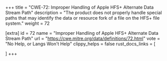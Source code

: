 +++
title = "CWE-72: Improper Handling of Apple HFS+ Alternate Data Stream Path"
description	= "The product does not properly handle special paths that may identify the data or resource fork of a file on the HFS+ file system."
weight = 72

[extra]
id = 72
name = "Improper Handling of Apple HFS+ Alternate Data Stream Path"
url = "https://cwe.mitre.org/data/definitions/72.html"
vote = "No Help, or Langs Won't Help"
clippy_helps = false
rust_docs_links = [
	
]
+++

